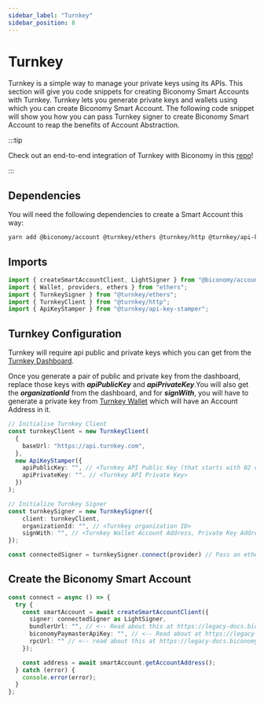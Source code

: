 ```yaml
---
sidebar_label: "Turnkey"
sidebar_position: 8
---
```


# Turnkey

Turnkey is a simple way to manage your private keys using its APIs. This section will give you code snippets for creating Biconomy Smart Accounts with Turnkey. Turnkey lets you generate private keys and wallets using which you can create Biconomy Smart Account. The following code snippet will show you how you can pass Turnkey signer to create Biconomy Smart Account to reap the benefits of Account Abstraction.

:::tip

Check out an end-to-end integration of Turnkey with Biconomy in this [repo](https://github.com/bcnmy/biconomy_turnkey_example)!

:::

## Dependencies

You will need the following dependencies to create a Smart Account this way:

```bash
yarn add @biconomy/account @turnkey/ethers @turnkey/http @turnkey/api-key-stamper ethers@5.7.2
```

## Imports

```typescript
import { createSmartAccountClient, LightSigner } from "@biconomy/account";
import { Wallet, providers, ethers } from "ethers";
import { TurnkeySigner } from "@turnkey/ethers";
import { TurnkeyClient } from "@turnkey/http";
import { ApiKeyStamper } from "@turnkey/api-key-stamper";
```

## Turnkey Configuration

Turnkey will require api public and private keys which you can get from the [Turnkey Dashboard](https://app.turnkey.com/dashboard/auth/initial).

Once you generate a pair of public and private key from the dashboard, replace those keys with **_*apiPublicKey*_** and **_*apiPrivateKey*_**.You will also get the **_*organizationId*_** from the dashboard, and for **_*signWith*_**, you will have to generate a private key from [Turnkey Wallet](https://app.turnkey.com/dashboard/wallets) which will have an Account Address in it.

```typescript
// Initialise Turnkey Client
const turnkeyClient = new TurnkeyClient(
  {
    baseUrl: "https://api.turnkey.com",
  },
  new ApiKeyStamper({
    apiPublicKey: "", // <Turnkey API Public Key (that starts with 02 or 03)>
    apiPrivateKey: "". // <Turnkey API Private Key>
  })
);

// Initialize Turnkey Signer
const turnkeySigner = new TurnkeySigner({
    client: turnkeyClient,
    organizationId: "", // <Turnkey organization ID>
    signWith: "", // <Turnkey Wallet Account Address, Private Key Address, or Private Key ID>
});

const connectedSigner = turnkeySigner.connect(provider) // Pass an ethers Provider
```

## Create the Biconomy Smart Account

```typescript
const connect = async () => {
  try {
    const smartAccount = await createSmartAccountClient({
      signer: connectedSigner as LightSigner,
      bundlerUrl: "", // <-- Read about this at https://legacy-docs.biconomy.io/dashboard#bundler-url
      biconomyPaymasterApiKey: "", // <-- Read about at https://legacy-docs.biconomy.io/dashboard/paymaster
      rpcUrl: "" // <-- read about this at https://legacy-docs.biconomy.io/Account/methods#createsmartaccountclient
    });

    const address = await smartAccount.getAccountAddress();
  } catch (error) {
    console.error(error);
  }
};
```
